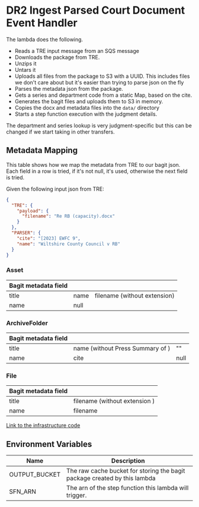 # DR2 Ingest Parsed Court Document Event Handler

The lambda does the following.

* Reads a TRE input message from an SQS message
* Downloads the package from TRE.
* Unzips it
* Untars it
* Uploads all files from the package to S3 with a UUID. This includes files we don't care about but it's easier than trying to parse json on the fly
* Parses the metadata json from the package.
* Gets a series and department code from a static Map, based on the cite.
* Generates the bagit files and uploads them to S3 in memory.
* Copies the docx and metadata files into the `data/` directory
* Starts a step function execution with the judgment details. 

The department and series lookup is very judgment-specific but this can be changed if we start taking in other transfers.

## Metadata Mapping
This table shows how we map the metadata from TRE to our bagit json.  
Each field in a row is tried, if it's not null, it's used, otherwise the next field is tried.

Given the following input json from TRE:
```json
{
  "TRE": {
    "payload": {
      "filename": "Re RB (capacity).docx"
    }
  },
  "PARSER": {
    "cite": "[2023] EWFC 9",
    "name": "Wiltshire County Council v RB"
  }
}
```

### Asset
| Bagit metadata field |      |                              |
|----------------------|------|------------------------------|
| title                | name | filename (without extension) |
| name                 | null |                              |

### ArchiveFolder
| Bagit metadata field |                                  |      |
|----------------------|----------------------------------|------|
| title                | name (without Press Summary of ) | ""   |
| name                 | cite                             | null |

### File
| Bagit metadata field |                               |
|----------------------|-------------------------------|
| title                | filename (without extension ) |
| name                 | filename                      |


[Link to the infrastructure code](https://github.com/nationalarchives/dp-terraform-environments/blob/main/ingest_parsed_court_document_event_handler.tf)

## Environment Variables

| Name          | Description                                                               |
|---------------|---------------------------------------------------------------------------|
| OUTPUT_BUCKET | The raw cache bucket for storing the bagit package created by this lambda |
| SFN_ARN       | The arn of the step function this lambda will trigger.                    |
